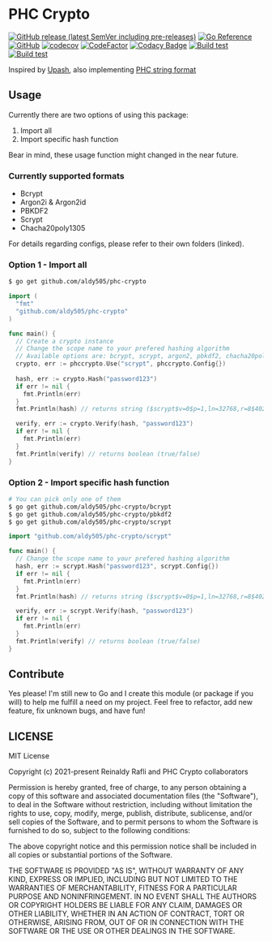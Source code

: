 # PHC Crypto

[![GitHub release (latest SemVer including pre-releases)](https://img.shields.io/github/v/release/aldy505/phc-crypto?include_prereleases)](https://github.com/aldy505/phc-crypto/releases) [![Go Reference](https://pkg.go.dev/badge/github.com/aldy505/phc-crypto.svg)](https://pkg.go.dev/github.com/aldy505/phc-crypto) [![GitHub](https://img.shields.io/github/license/aldy505/phc-crypto)](https://github.com/aldy505/phc-crypto/blob/master/LICENSE) [![codecov](https://codecov.io/gh/aldy505/phc-crypto/branch/master/graph/badge.svg?token=HUTQURBZ73)](https://codecov.io/gh/aldy505/phc-crypto) [![CodeFactor](https://www.codefactor.io/repository/github/aldy505/phc-crypto/badge)](https://www.codefactor.io/repository/github/aldy505/phc-crypto) [![Codacy Badge](https://app.codacy.com/project/badge/Grade/16c40f49aabe4e89afea7c1e1d90a483)](https://www.codacy.com/gh/aldy505/phc-crypto/dashboard?utm_source=github.com&amp;utm_medium=referral&amp;utm_content=aldy505/phc-crypto&amp;utm_campaign=Badge_Grade) [![Build test](https://github.com/aldy505/phc-crypto/actions/workflows/build.yml/badge.svg)](https://github.com/aldy505/phc-crypto/actions/workflows/build.yml) [![Build test](https://github.com/aldy505/phc-crypto/actions/workflows/coverage.yml/badge.svg)](https://github.com/aldy505/phc-crypto/actions/workflows/coverage.yml)

Inspired by [Upash](https://github.com/simonepri/upash), also implementing [PHC string format](https://github.com/P-H-C/phc-string-format/blob/master/phc-sf-spec.md)

## Usage

Currently there are two options of using this package:
  1. Import all
  2. Import specific hash function

Bear in mind, these usage function might changed in the near future.

### Currently supported formats

* Bcrypt
* Argon2i & Argon2id
* PBKDF2
* Scrypt
* Chacha20poly1305

For details regarding configs, please refer to their own folders (linked).

### Option 1 - Import all

```bash
$ go get github.com/aldy505/phc-crypto
```

```go
import (
  "fmt"
  "github.com/aldy505/phc-crypto"
)

func main() {
  // Create a crypto instance
  // Change the scope name to your prefered hashing algorithm
  // Available options are: bcrypt, scrypt, argon2, pbkdf2, chacha20poly1305
  crypto, err := phccrypto.Use("scrypt", phccrypto.Config{})
  
  hash, err := crypto.Hash("password123")
  if err != nil {
    fmt.Println(err)
  }
  fmt.Println(hash) // returns string ($scrypt$v=0$p=1,ln=32768,r=8$402ffb0b23cd3d3a$62daeae2ac...)

  verify, err := crypto.Verify(hash, "password123")
  if err != nil {
    fmt.Println(err)
  }
  fmt.Println(verify) // returns boolean (true/false)
}
```

### Option 2 - Import specific hash function

```bash
# You can pick only one of them
$ go get github.com/aldy505/phc-crypto/bcrypt
$ go get github.com/aldy505/phc-crypto/pbkdf2
$ go get github.com/aldy505/phc-crypto/scrypt
```

```go
import "github.com/aldy505/phc-crypto/scrypt"

func main() {
  // Change the scope name to your prefered hashing algorithm
  hash, err := scrypt.Hash("password123", scrypt.Config{})
  if err != nil {
    fmt.Println(err)
  }
  fmt.Println(hash) // returns string ($scrypt$v=0$p=1,ln=32768,r=8$402ffb0b23cd3d3a$62daeae2ac...)

  verify, err := scrypt.Verify(hash, "password123")
  if err != nil {
    fmt.Println(err)
  }
  fmt.Println(verify) // returns boolean (true/false)
}
```

## Contribute

Yes please! I'm still new to Go and I create this module (or package if you will) to help me fulfill a need on my project. Feel free to refactor, add new feature, fix unknown bugs, and have fun!

## LICENSE

MIT License

Copyright (c) 2021-present Reinaldy Rafli and PHC Crypto collaborators

Permission is hereby granted, free of charge, to any person obtaining a copy
of this software and associated documentation files (the "Software"), to deal
in the Software without restriction, including without limitation the rights
to use, copy, modify, merge, publish, distribute, sublicense, and/or sell
copies of the Software, and to permit persons to whom the Software is
furnished to do so, subject to the following conditions:

The above copyright notice and this permission notice shall be included in all
copies or substantial portions of the Software.

THE SOFTWARE IS PROVIDED "AS IS", WITHOUT WARRANTY OF ANY KIND, EXPRESS OR
IMPLIED, INCLUDING BUT NOT LIMITED TO THE WARRANTIES OF MERCHANTABILITY,
FITNESS FOR A PARTICULAR PURPOSE AND NONINFRINGEMENT. IN NO EVENT SHALL THE
AUTHORS OR COPYRIGHT HOLDERS BE LIABLE FOR ANY CLAIM, DAMAGES OR OTHER
LIABILITY, WHETHER IN AN ACTION OF CONTRACT, TORT OR OTHERWISE, ARISING FROM,
OUT OF OR IN CONNECTION WITH THE SOFTWARE OR THE USE OR OTHER DEALINGS IN THE
SOFTWARE.